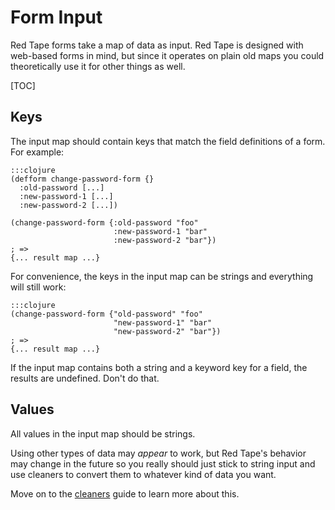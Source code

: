 Form Input
==========

Red Tape forms take a map of data as input.  Red Tape is designed with web-based
forms in mind, but since it operates on plain old maps you could theoretically
use it for other things as well.

[TOC]

Keys
----

The input map should contain keys that match the field definitions of a form.
For example:

    :::clojure
    (defform change-password-form {}
      :old-password [...]
      :new-password-1 [...]
      :new-password-2 [...])

    (change-password-form {:old-password "foo"
                           :new-password-1 "bar"
                           :new-password-2 "bar"})
    ; =>
    {... result map ...}

For convenience, the keys in the input map can be strings and everything will
still work:

    :::clojure
    (change-password-form {"old-password" "foo"
                           "new-password-1" "bar"
                           "new-password-2" "bar"})
    ; =>
    {... result map ...}

If the input map contains both a string and a keyword key for a field, the
results are undefined.  Don't do that.

Values
------

All values in the input map should be strings.

Using other types of data may *appear* to work, but Red Tape's behavior may
change in the future so you really should just stick to string input and use
cleaners to convert them to whatever kind of data you want.

Move on to the [cleaners](../cleaners/) guide to learn more about this.
